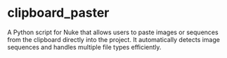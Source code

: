 # clipboard_paster
A Python script for Nuke that allows users to paste images or sequences from the clipboard directly into the project. It automatically detects image sequences and handles multiple file types efficiently.
